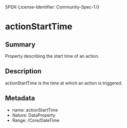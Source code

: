 SPDX-License-Identifier: Community-Spec-1.0

# actionStartTime

## Summary

Property describing the start time of an action.

## Description

actionStartTime is the time at which an action is triggered.

## Metadata

- name: actionStartTime
- Nature: DataProperty
- Range: /Core/DateTime
